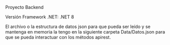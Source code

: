 Proyecto Backend

Versión Framework .NET: .NET 8

El archivo o la estructura de datos json para que pueda ser leído y se mantenga en memoria la tengo en la siguiente carpeta Data/Datos.json para que se pueda interactuar con los métodos apirest.
